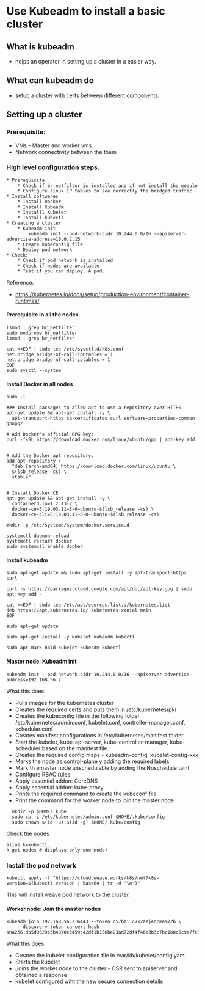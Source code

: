 

# Use Kubeadm to install a basic cluster

## What is kubeadm
- helps an operator in setting up a cluster in a easier way.  

## What can kubeadm do
- setup a cluster with certs between different components. 


## Setting up a cluster

### Prerequisite:
- VMs - Master and worker vms. 
- Network connectivity between the them

### High level configuration steps. 
```text
* Prerequisite
    * Check if br-netfilter is installed and if not install the module
    * Configure linux IP tables to see correctly the bridged traffic. 
* Install softwares
    * Install Docker
    * Install Kubeadm
    * Installl Kubelet
    * Install kubectl
* Creating a cluster
    * Kubeadm init
		kubeadm init --pod-network-cidr 10.244.0.0/16 --apiserver-advertise-address=10.0.2.15
    * Create kubeconfig file
    * Deploy pod network
* Check:
    * Check if pod network is installed
    * Check if nodes are available
    * Test if you can deploy. A pod. 
```
Reference: 
- https://kubernetes.io/docs/setup/production-environment/container-runtimes/

#### Prerequisite In all the nodes
```shell script
lsmod | grep br_netfilter
sudo modprobe br_netfilter
lsmod | grep br_netfilter

cat <<EOF | sudo tee /etc/sysctl.d/k8s.conf
net.bridge.bridge-nf-call-ip6tables = 1
net.bridge.bridge-nf-call-iptables = 1
EOF
sudo sysctl --system

```
#### Install Docker in all nodes
```shell script
sudo -i

### Install packages to allow apt to use a repository over HTTPS
apt-get update && apt-get install -y \
  apt-transport-https ca-certificates curl software-properties-common gnupg2

# Add Docker's official GPG key:
curl -fsSL https://download.docker.com/linux/ubuntu/gpg | apt-key add -

# Add the Docker apt repository:
add-apt-repository \
  "deb [arch=amd64] https://download.docker.com/linux/ubuntu \
  $(lsb_release -cs) \
  stable"


# Install Docker CE
apt-get update && apt-get install -y \
  containerd.io=1.2.13-2 \
  docker-ce=5:19.03.11~3-0~ubuntu-$(lsb_release -cs) \
  docker-ce-cli=5:19.03.11~3-0~ubuntu-$(lsb_release -cs)

mkdir -p /etc/systemd/system/docker.service.d

systemctl daemon-reload
systemctl restart docker
sudo systemctl enable docker
```

#### Install kubeadm
```shell script
sudo apt-get update && sudo apt-get install -y apt-transport-https curl

curl -s https://packages.cloud.google.com/apt/doc/apt-key.gpg | sudo apt-key add -

cat <<EOF | sudo tee /etc/apt/sources.list.d/kubernetes.list
deb https://apt.kubernetes.io/ kubernetes-xenial main
EOF

sudo apt-get update

sudo apt-get install -y kubelet kubeadm kubectl

sudo apt-mark hold kubelet kubeadm kubectl
```

#### Master node: Kubeadm init

```shell script
kubeadm init --pod-network-cidr 10.244.0.0/16 --apiserver-advertise-address=192.168.56.2

```
What this does:
- Pulls images for the kubernetes cluster
- Creates the required certs and puts them in /etc/kubernetes/pki
- Creates the kubeconfig file in the following folder. 
  /etc/kubernetes/admin.conf, kubelet.conf, controller-manager.conf, scheduler.conf
- Creates manifest configurations in /etc/kubernetes/manifest folder
- Start the kubelet, kube-api-server, kube-controller-manager, kube-scheduler based on the manifest file. 
- Creates the required config maps - kubeadm-config, kubelet-config-xxx
- Marks the node as control-plane y adding the required labels. 
- Mark th emaster node unschedulable by adding the Noschedule taint
- Configure RBAC rules
- Apply essential addon: CoreDNS
- Apply essential addon: kube-proxy
- Prints the required command to create the kubeconf file
- Print the command for the worker node to join the master node

```shell script
  mkdir -p $HOME/.kube
  sudo cp -i /etc/kubernetes/admin.conf $HOME/.kube/config
  sudo chown $(id -u):$(id -g) $HOME/.kube/config

```
Check the nodes
```shell script
alias k=kubectl
k get nodes # displays only one node)

```

### Install the pod network
```shell script
kubectl apply -f "https://cloud.weave.works/k8s/net?k8s-version=$(kubectl version | base64 | tr -d '\n')"

```
This will install weave pod network to the cluster. 

#### Worker node: Join the master nodes
```shell script
kubeadm join 192.168.56.2:6443 --token c57bzi.c7k2aejeqcmem72b \
    --discovery-token-ca-cert-hash sha256:db5d0629c3b4870c5459c42df1b158be23ad72df4f46e3b3c7bc1b8c5c9a7fc3
```

What this does:
- Creates the kubelet configuration file in /var/lib/kubelet/config.yaml
- Starts the kubelet
- Joins the worker node to the cluster - CSR sent to apiserver and obtained a response
- kubelet configured wiht the new secure connection details

